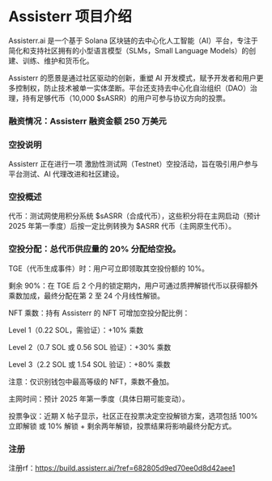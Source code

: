 # Assisterr 项目介绍 
Assisterr.ai 是一个基于 Solana 区块链的去中心化人工智能（AI）平台，专注于简化和支持社区拥有的小型语言模型（SLMs，Small Language Models）的创建、训练、维护和货币化。

Assisterr 的愿景是通过社区驱动的创新，重塑 AI 开发模式，赋予开发者和用户更多控制权，防止技术被单一实体垄断。平台还支持去中心化自治组织（DAO）治理，持有足够代币（10,000 $sASRR）的用户可参与协议方向的投票。

### 融资情况：Assisterr 融资金额 250 万美元

### 空投说明
Assisterr 正在进行一项 激励性测试网（Testnet）空投活动，旨在吸引用户参与平台测试、AI 代理改进和社区建设。

### 空投概述
代币：测试网使用积分系统 $sASRR（合成代币），这些积分将在主网启动（预计 2025 年第一季度）后按一定比例转换为 $ASRR 代币（主网原生代币）。

### 空投分配：总代币供应量的 20% 分配给空投。

TGE（代币生成事件）时：用户可立即领取其空投份额的 10%。

剩余 90%：在 TGE 后 2 个月的锁定期内，用户可通过质押解锁代币以获得额外乘数加成，最终分配在第 2 至 24 个月线性解锁。

NFT 乘数：持有 Assisterr 的 NFT 可增加空投分配比例：

Level 1（0.22 SOL，需验证）：+10% 乘数

Level 2（0.7 SOL 或 0.56 SOL 验证）：+30% 乘数

Level 3（2.2 SOL 或 1.54 SOL 验证）：+80% 乘数

注意：仅识别钱包中最高等级的 NFT，乘数不叠加。

主网时间：预计 2025 年第一季度（具体日期可能变动）。

投票争议：近期 X 帖子显示，社区正在投票决定空投解锁方案，选项包括 100% 立即解锁 或 10% 解锁 + 剩余两年解锁，投票结果将影响最终分配方式。

### 注册
注册rf：https://build.assisterr.ai/?ref=682805d9ed70ee0d8d42aee1

